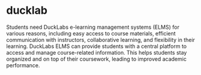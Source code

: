 # ducklab


Students need DuckLabs e-learning management systems (ELMS) for various reasons, including easy access to course materials, efficient communication with instructors, collaborative learning, and flexibility in their learning. DuckLabs ELMS can provide students with a central platform to access and manage course-related information. This helps students stay organized and on top of their coursework, leading to improved academic performance.

